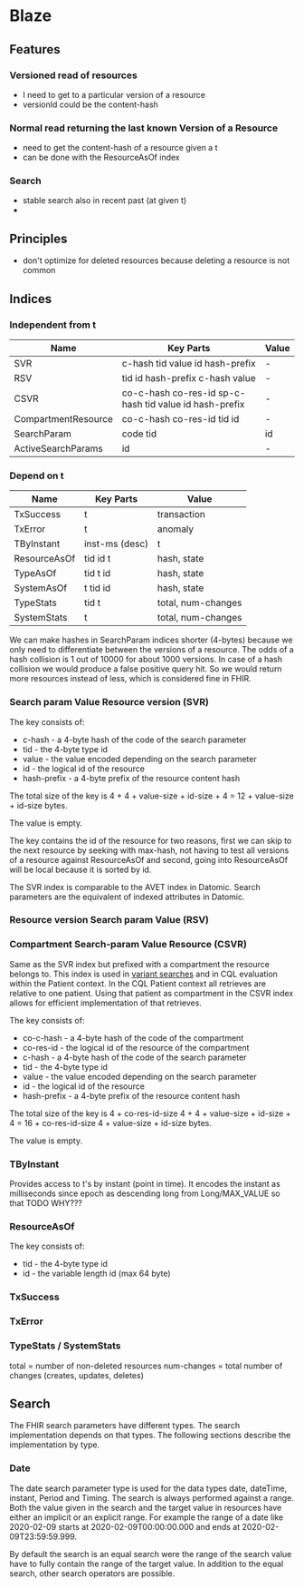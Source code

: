 # Blaze

## Features

### Versioned read of resources 

* I need to get to a particular version of a resource
* versionId could be the content-hash

### Normal read returning the last known Version of a Resource

* need to get the content-hash of a resource given a t
* can be done with the ResourceAsOf index

### Search 

* stable search also in recent past (at given t)
* 

## Principles

* don't optimize for deleted resources because deleting a resource is not common

## Indices

### Independent from t

| Name | Key Parts | Value |
|---|---|---|
| SVR | c-hash tid value id hash-prefix | - |
| RSV | tid id hash-prefix c-hash value | - |
| CSVR | co-c-hash co-res-id sp-c-hash tid value id hash-prefix | - |
| CompartmentResource | co-c-hash co-res-id tid id | - |
| SearchParam | code tid | id |
| ActiveSearchParams | id | - |

### Depend on t

| Name | Key Parts | Value |
|---|---|---|
| TxSuccess | t | transaction |
| TxError | t | anomaly |
| TByInstant | inst-ms (desc) | t |
| ResourceAsOf | tid id t | hash, state |
| TypeAsOf | tid t id | hash, state |
| SystemAsOf | t tid id | hash, state |
| TypeStats | tid t | total, num-changes |
| SystemStats | t | total, num-changes |

We can make hashes in SearchParam indices shorter (4-bytes) because we only need to differentiate between the versions of a resource. The odds of a hash collision is 1 out of 10000 for about 1000 versions. In case of a hash collision we would produce a false positive query hit. So we would return more resources instead of less, which is considered fine in FHIR.

### Search param Value Resource version (SVR)

The key consists of:

* c-hash      - a 4-byte hash of the code of the search parameter
* tid         - the 4-byte type id
* value       - the value encoded depending on the search parameter
* id          - the logical id of the resource
* hash-prefix - a 4-byte prefix of the resource content hash

The total size of the key is 4 + 4 + value-size + id-size + 4 = 12 + value-size + id-size bytes.

The value is empty.

The key contains the id of the resource for two reasons, first we can skip to the next resource by seeking with max-hash, not having to test all versions of a resource against ResourceAsOf and second, going into ResourceAsOf will be local because it is sorted by id.

The SVR index is comparable to the AVET index in Datomic. Search parameters are the equivalent of indexed attributes in Datomic.

### Resource version Search param Value (RSV)



### Compartment Search-param Value Resource (CSVR)

Same as the SVR index but prefixed with a compartment the resource belongs to. This index is used in [variant searches][2] and in CQL evaluation within the Patient context. In the CQL Patient context all retrieves are relative to one patient. Using that patient as compartment in the CSVR index allows for efficient implementation of that retrieves.

The key consists of:

* co-c-hash   - a 4-byte hash of the code of the compartment
* co-res-id   - the logical id of the resource of the compartment
* c-hash      - a 4-byte hash of the code of the search parameter
* tid         - the 4-byte type id
* value       - the value encoded depending on the search parameter
* id          - the logical id of the resource
* hash-prefix - a 4-byte prefix of the resource content hash

The total size of the key is 4 + co-res-id-size 4 + 4 + value-size + id-size + 4 = 16 + co-res-id-size 4 + value-size + id-size bytes.

The value is empty.

### TByInstant

Provides access to t's by instant (point in time). It encodes the instant as milliseconds since epoch as descending long from Long/MAX_VALUE so that TODO WHY???

### ResourceAsOf

The key consists of:

* tid - the 4-byte type id
* id  - the variable length id (max 64 byte)


### TxSuccess

### TxError

### TypeStats / SystemStats

total = number of non-deleted resources
num-changes = total number of changes (creates, updates, deletes)

## Search

The FHIR search parameters have different types. The search implementation depends on that types. The following sections describe the implementation by type.

### Date

The date search parameter type is used for the data types date, dateTime, instant, Period and Timing. The search is always performed against a range. Both the value given in the search and the target value in resources have either an implicit or an explicit range. For example the range of a date like 2020-02-09 starts at 2020-02-09T00:00:00.000 and ends at 2020-02-09T23:59:59.999.

By default the search is an equal search were the range of the search value have to fully contain the range of the target value. In addition to the equal search, other search operators are possible.


[1]: <https://www.hl7.org/fhir/compartmentdefinition-patient.html>
[2]: <https://www.hl7.org/fhir/http.html#vsearch>
